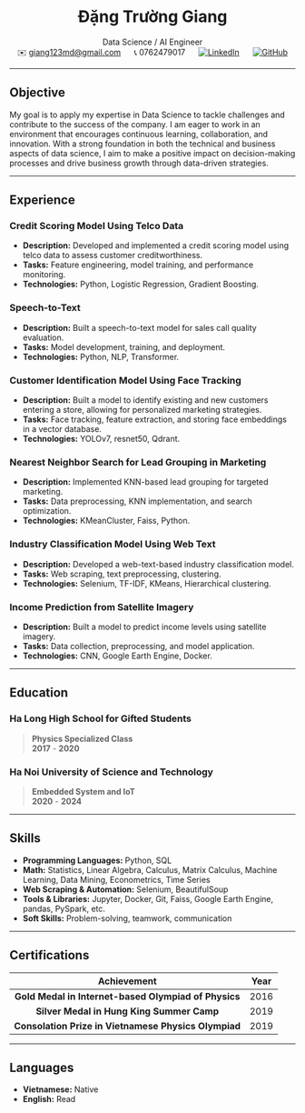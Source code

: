 <div align="center">

# Đặng Trường Giang  
Data Science / AI Engineer  
✉️ giang123md@gmail.com &nbsp;&nbsp;&nbsp;&nbsp; 📞 0762479017 &nbsp;&nbsp;&nbsp;&nbsp; [![LinkedIn](https://img.shields.io/badge/-LinkedIn-blue?style=flat&logo=linkedin)](https://www.linkedin.com/in/giangdangtruong/) &nbsp;&nbsp;&nbsp;&nbsp; [![GitHub](https://img.shields.io/badge/-GitHub-333?style=flat&logo=github)](https://github.com/giangchicken)

</div>

---
## **Objective**
My goal is to apply my expertise in Data Science to tackle challenges and contribute to the success of the company. I am eager to work in an environment that encourages continuous learning, collaboration, and innovation. With a strong foundation in both the technical and business aspects of data science, I aim to make a positive impact on decision-making processes and drive business growth through data-driven strategies. 

---

## **Experience**

### **Credit Scoring Model Using Telco Data**   
- **Description:** Developed and implemented a credit scoring model using telco data to assess customer creditworthiness.
- **Tasks:** Feature engineering, model training, and performance monitoring.
- **Technologies:** Python, Logistic Regression, Gradient Boosting.

### **Speech-to-Text**  
- **Description:** Built a speech-to-text model for sales call quality evaluation.
- **Tasks:** Model development, training, and deployment.
- **Technologies:** Python, NLP, Transformer.

### **Customer Identification Model Using Face Tracking**

- **Description:** Built a model to identify existing and new customers entering a store, allowing for personalized marketing strategies.
- **Tasks:** Face tracking, feature extraction, and storing face embeddings in a vector database.
- **Technologies:** YOLOv7, resnet50, Qdrant.

### **Nearest Neighbor Search for Lead Grouping in Marketing**   
- **Description:** Implemented KNN-based lead grouping for targeted marketing.
- **Tasks:** Data preprocessing, KNN implementation, and search optimization.
- **Technologies:** KMeanCluster, Faiss, Python.

### **Industry Classification Model Using Web Text**  
- **Description:** Developed a web-text-based industry classification model.
- **Tasks:** Web scraping, text preprocessing, clustering.
- **Technologies:** Selenium, TF-IDF, KMeans, Hierarchical clustering.

### **Income Prediction from Satellite Imagery**  
- **Description:** Built a model to predict income levels using satellite imagery.
- **Tasks:** Data collection, preprocessing, and model application.
- **Technologies:** CNN, Google Earth Engine, Docker.

---

## **Education**

### **Ha Long High School for Gifted Students**  
>**Physics Specialized Class**  
>**2017** - **2020**  

### **Ha Noi University of Science and Technology**  
>**Embedded System and IoT**  
>**2020** - **2024**

---

## **Skills**
- **Programming Languages:** Python, SQL
- **Math:** Statistics, Linear Algebra, Calculus, Matrix Calculus, Machine Learning, Data Mining, Econometrics, Time Series 
- **Web Scraping & Automation:** Selenium, BeautifulSoup
- **Tools & Libraries:** Jupyter, Docker, Git, Faiss, Google Earth Engine, pandas, PySpark, etc.
- **Soft Skills:** Problem-solving, teamwork, communication

---

## **Certifications**

| **Achievement** | **Year** |
|:--------------:|:-------:|
| **Gold Medal in Internet-based Olympiad of Physics** | 2016 |
| **Silver Medal in Hung King Summer Camp** | 2019 |
| **Consolation Prize in Vietnamese Physics Olympiad** | 2019 |

---

## **Languages**
- **Vietnamese:** Native
- **English:** Read
